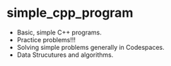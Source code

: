 # simple_cpp_program
<ul><li>Basic, simple C++ programs.</li>
<li>Practice problems!!!</li>
<li>Solving simple problems generally in Codespaces.</li>
<li>Data Strucutures and algorithms.</li></ul>

